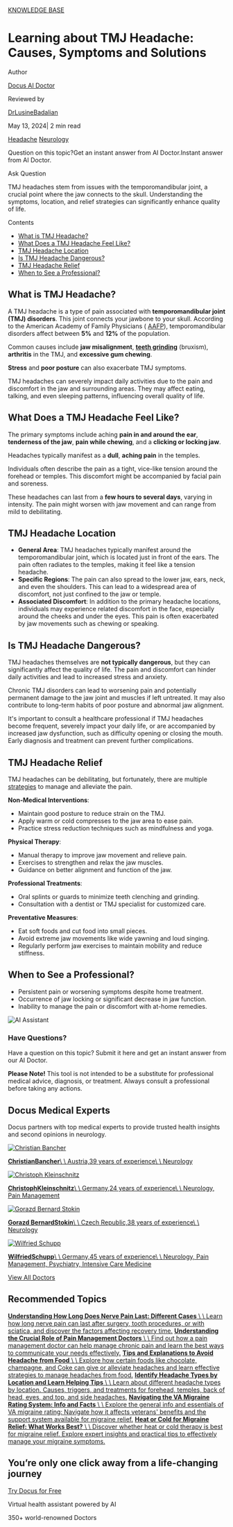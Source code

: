 [KNOWLEDGE BASE](https://docus.ai/knowledge-base)

# Learning about TMJ Headache: Causes, Symptoms and Solutions

Author

[Docus AI Doctor](https://docus.ai/ai-doctor)

Reviewed by

[DrLusineBadalian](https://docus.ai/author/dr-lusine-badalian)

May 13, 2024\| 2 min read

[Headache](https://docus.ai/tags/headache) [Neurology](https://docus.ai/tags/neurology)

Question on this topic?Get an instant answer from AI Doctor.Instant answer from AI Doctor.

Ask Question

TMJ headaches stem from issues with the temporomandibular joint, a crucial point where the jaw connects to the skull. Understanding the symptoms, location, and relief strategies can significantly enhance quality of life.

Contents

- [What is TMJ Headache?](https://docus.ai/knowledge-base/tmj-headache-causes-and-solutions#what-is-tmj-headache)
- [What Does a TMJ Headache Feel Like?](https://docus.ai/knowledge-base/tmj-headache-causes-and-solutions#what-does-a-tmj-headache-feel-like)
- [TMJ Headache Location](https://docus.ai/knowledge-base/tmj-headache-causes-and-solutions#tmj-headache-location)
- [Is TMJ Headache Dangerous?](https://docus.ai/knowledge-base/tmj-headache-causes-and-solutions#is-tmj-headache-dangerous)
- [TMJ Headache Relief](https://docus.ai/knowledge-base/tmj-headache-causes-and-solutions#tmj-headache-relief)
- [When to See a Professional?](https://docus.ai/knowledge-base/tmj-headache-causes-and-solutions#when-to-see-a-professional)

## What is TMJ Headache?

A TMJ headache is a type of pain associated with **temporomandibular joint (TMJ) disorders**. This joint connects your jawbone to your skull. According to the American Academy of Family Physicians ( [AAFP](https://www.aafp.org/pubs/afp/issues/2023/0100/temporomandibular-disorders.html#:~:text=Temporomandibular%20disorders%20affect%20between%205,hearing%2C%20and%20hyperacuity%20to%20sound.)), temporomandibular disorders affect between **5%** and **12%** of the population.

Common causes include **jaw misalignment**, **[teeth grinding](https://docus.ai/symptoms-guide/baby-teeth-grinding)** (bruxism), **arthritis** in the TMJ, and **excessive gum chewing**.

**Stress** and **poor posture** can also exacerbate TMJ symptoms.

TMJ headaches can severely impact daily activities due to the pain and discomfort in the jaw and surrounding areas. They may affect eating, talking, and even sleeping patterns, influencing overall quality of life.

## What Does a TMJ Headache Feel Like?

The primary symptoms include aching **pain in and around the ear**, **tenderness of the jaw**, **pain while chewing**, and a **clicking or locking jaw**.

Headaches typically manifest as a **dull**, **aching pain** in the temples.

Individuals often describe the pain as a tight, vice-like tension around the forehead or temples. This discomfort might be accompanied by facial pain and soreness.

These headaches can last from a **few hours to several days**, varying in intensity. The pain might worsen with jaw movement and can range from mild to debilitating.

## TMJ Headache Location

- **General Area**: TMJ headaches typically manifest around the temporomandibular joint, which is located just in front of the ears. The pain often radiates to the temples, making it feel like a tension headache.
- **Specific Regions**: The pain can also spread to the lower jaw, ears, neck, and even the shoulders. This can lead to a widespread area of discomfort, not just confined to the jaw or temple.
- **Associated Discomfort**: In addition to the primary headache locations, individuals may experience related discomfort in the face, especially around the cheeks and under the eyes. This pain is often exacerbated by jaw movements such as chewing or speaking.

## Is TMJ Headache Dangerous?

TMJ headaches themselves are **not typically dangerous**, but they can significantly affect the quality of life. The pain and discomfort can hinder daily activities and lead to increased stress and anxiety.

Chronic TMJ disorders can lead to worsening pain and potentially permanent damage to the jaw joint and muscles if left untreated. It may also contribute to long-term habits of poor posture and abnormal jaw alignment.

It's important to consult a healthcare professional if TMJ headaches become frequent, severely impact your daily life, or are accompanied by increased jaw dysfunction, such as difficulty opening or closing the mouth. Early diagnosis and treatment can prevent further complications.

## TMJ Headache Relief

TMJ headaches can be debilitating, but fortunately, there are multiple [strategies](https://docus.ai/symptoms-guide/combatting-tmj-headache) to manage and alleviate the pain.

**Non-Medical Interventions**:

- Maintain good posture to reduce strain on the TMJ.
- Apply warm or cold compresses to the jaw area to ease pain.
- Practice stress reduction techniques such as mindfulness and yoga.

**Physical Therapy**:

- Manual therapy to improve jaw movement and relieve pain.
- Exercises to strengthen and relax the jaw muscles.
- Guidance on better alignment and function of the jaw.

**Professional Treatments**:

- Oral splints or guards to minimize teeth clenching and grinding.
- Consultation with a dentist or TMJ specialist for customized care.

**Preventative Measures**:

- Eat soft foods and cut food into small pieces.
- Avoid extreme jaw movements like wide yawning and loud singing.
- Regularly perform jaw exercises to maintain mobility and reduce stiffness.

## When to See a Professional?

- Persistent pain or worsening symptoms despite home treatment.
- Occurrence of jaw locking or significant decrease in jaw function.
- Inability to manage the pain or discomfort with at-home remedies.

![AI Assistant](https://docus.ai/images/small-assistant.png)

### Have Questions?

Have a question on this topic? Submit it here and get an instant answer from our AI Doctor.

**Please Note!** This tool is not intended to be a substitute for professional medical advice, diagnosis, or treatment. Always consult a professional before taking any actions.

## Docus Medical Experts

Docus partners with top medical experts to provide trusted health insights and second opinions in neurology.

[![Christian Bancher](https://docus.ai/_next/image?url=https%3A%2F%2Fdocus-live-cms-storage-us.s3.amazonaws.com%2Fnetwork_doctors%2Fprofile_pictures%2Ffe6612252e2a5a299b78198c2380a643.png&w=3840&q=100)](https://docus.ai/doctors/christian-bancher-59)

[**ChristianBancher**\\
\\
Austria,39 years of experience\\
\\
Neurology](https://docus.ai/doctors/christian-bancher-59)

[![Christoph Kleinschnitz](https://docus.ai/_next/image?url=https%3A%2F%2Fdocus-live-cms-storage-us.s3.amazonaws.com%2Fnetwork_doctors%2Fprofile_pictures%2Fb04fe76860803180d2960c991a95dab8.png&w=3840&q=100)](https://docus.ai/doctors/christoph-kleinschnitz-372)

[**ChristophKleinschnitz**\\
\\
Germany,24 years of experience\\
\\
Neurology, Pain Management](https://docus.ai/doctors/christoph-kleinschnitz-372)

[![Gorazd Bernard Stokin](https://docus.ai/_next/image?url=https%3A%2F%2Fdocus-live-cms-storage-us.s3.amazonaws.com%2Fnetwork_doctors%2Fprofile_pictures%2F19520af3120cc11b54195ed447325425.jpg&w=3840&q=100)](https://docus.ai/doctors/gorazd-bernard-stokin-47)

[**Gorazd BernardStokin**\\
\\
Czech Republic,38 years of experience\\
\\
Neurology](https://docus.ai/doctors/gorazd-bernard-stokin-47)

[![Wilfried Schupp](https://docus.ai/_next/image?url=https%3A%2F%2Fdocus-live-cms-storage-us.s3.amazonaws.com%2Fnetwork_doctors%2Fprofile_pictures%2Fb923cef3e563534dd9f48703b13c3c80.png&w=3840&q=100)](https://docus.ai/doctors/wilfried-schupp-254)

[**WilfriedSchupp**\\
\\
Germany,45 years of experience\\
\\
Neurology, Pain Management, Psychiatry, Intensive Care Medicine](https://docus.ai/doctors/wilfried-schupp-254)

[View All Doctors](https://docus.ai/doctors)

## Recommended Topics

[**Understanding How Long Does Nerve Pain Last: Different Cases** \\
\\
Learn how long nerve pain can last after surgery, tooth procedures, or with sciatica, and discover the factors affecting recovery time.](https://docus.ai/knowledge-base/understanding-how-long-does-nerve-pain-last) [**Understanding the Crucial Role of Pain Management Doctors** \\
\\
Find out how a pain management doctor can help manage chronic pain and learn the best ways to communicate your needs effectively.](https://docus.ai/knowledge-base/understanding-the-role-of-pain-management-doctors) [**Tips and Explanations to Avoid Headache from Food** \\
\\
Explore how certain foods like chocolate, champagne, and Coke can give or alleviate headaches and learn effective strategies to manage headaches from food.](https://docus.ai/knowledge-base/tips-and-explanations-to-avoid-headache-from-food) [**Identify Headache Types by Location and Learn Helping Tips** \\
\\
Learn about different headache types by location. Causes, triggers, and treatments for forehead, temples, back of head, eyes, and top, and side headaches.](https://docus.ai/knowledge-base/identify-headache-types-by-location) [**Navigating the VA Migraine Rating System: Info and Facts** \\
\\
Explore the general info and essentials of VA migraine rating: Navigate how it affects veterans' benefits and the support system available for migraine relief.](https://docus.ai/knowledge-base/navigating-the-va-migraine-rating-system) [**Heat or Cold for Migraine Relief: What Works Best?** \\
\\
Discover whether heat or cold therapy is best for migraine relief. Explore expert insights and practical tips to effectively manage your migraine symptoms.](https://docus.ai/knowledge-base/heat-or-cold-for-migraine)

## You’re only one click away from a life-changing journey

[Try Docus for Free](https://my.docus.ai/auth/signup)

Virtual health assistant powered by AI

350+ world-renowned Doctors